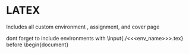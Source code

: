 # LATEX
Includes all custom environment , assignment, and cover page


dont forget to include environments with \input{./<<<env_name>>>.tex} before \begin{document}
